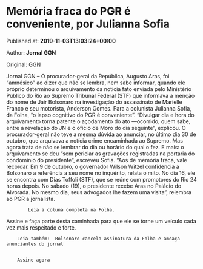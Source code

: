 
# Memória fraca do PGR é conveniente, por Julianna Sofia

Published at: **2019-11-03T13:03:24+00:00**

Author: **Jornal GGN**

Original: [GGN](https://jornalggn.com.br/justica/memoria-fraca-do-pgr-e-conveniente-por-julianna-sofia/)

Jornal GGN – O procurador-geral da República, Augusto Aras, foi “amnésico” ao dizer que não se lembra, nem sabe informar, quando ele próprio determinou o arquivamento da notícia fato enviada pelo Ministério Público do Rio ao Supremo Tribunal Federal (STF) que informava a menção do nome de Jair Bolsonaro na investigação do assassinato de Marielle Franco e seu motorista, Anderson Gomes.
Para a colunista Julianna Sofia, da Folha, “o lapso cognitivo do PGR é conveniente”. “Divulgar dia e hora do arquivamento torna patente o açodamento do ato —ocorrido, quem sabe, entre a revelação do JN e o ofício de Moro do dia seguinte”, explicou.
O procurador-geral não teve a mesma dúvida ao anunciar, no último dia 30 de outubro, que arquivava a notícia crime encaminhada ao Supremo. Mas agora trata de não se lembrar do dia ou horário do qual o fez. E mais: o arquivamento se deu “sem periciar as gravações registradas na portaria do condomínio do presidente”, escreveu Sofia.
“Aos de memória fraca, vale recordar. Em 9 de outubro, o governador Wilson Witzel confidencia a Bolsonaro a referência a seu nome no inquérito, relata o mito. No dia 16, ele se encontra com Dias Toffoli (STF), que se reúne com promotores do Rio 24 horas depois. No sábado (19), o presidente recebe Aras no Palácio do Alvorada. No mesmo dia, seus advogados lhe fazem uma visita”, relembra ao PGR a jornalista.

        
          
            Leia a coluna completa na Folha.
          
        
      
Assine e faça parte desta caminhada para que ele se torne um veículo cada vez mais respeitado e forte.

        Leia também:  Bolsonaro cancela assinatura da Folha e ameaça anunciantes do jornal
      

        Assine agora
      
